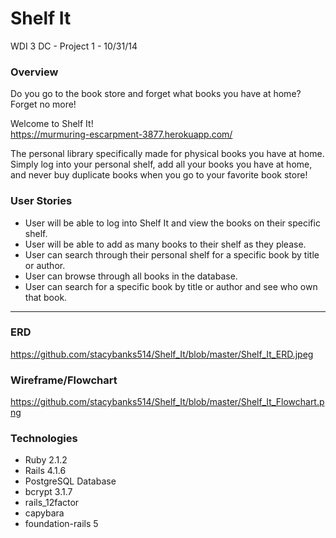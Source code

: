 # Shelf It
WDI 3 DC - Project 1 - 10/31/14

### Overview <br>
Do you go to the book store and forget what books you have at home? Forget no more! 

Welcome to Shelf It! <br>
https://murmuring-escarpment-3877.herokuapp.com/

The personal library specifically made for physical books you have at home. Simply log into your personal shelf, add all your books you have at home, and never buy duplicate books when you go to your favorite book store!


### User Stories
* User will be able to log into Shelf It and view the books on their specific shelf.
* User will be able to add as many books to their shelf as they please.
* User can search through their personal shelf for a specific book by title or author. 
* User can browse through all books in the database.
* User can search for a specific book by title or author and see who own that book. 

***
### ERD <br>
https://github.com/stacybanks514/Shelf_It/blob/master/Shelf_It_ERD.jpeg <br>


### Wireframe/Flowchart <br>
https://github.com/stacybanks514/Shelf_It/blob/master/Shelf_It_Flowchart.png

### Technologies <br>
* Ruby 2.1.2
* Rails 4.1.6
* PostgreSQL Database
* bcrypt 3.1.7
* rails_12factor
* capybara
* foundation-rails 5

